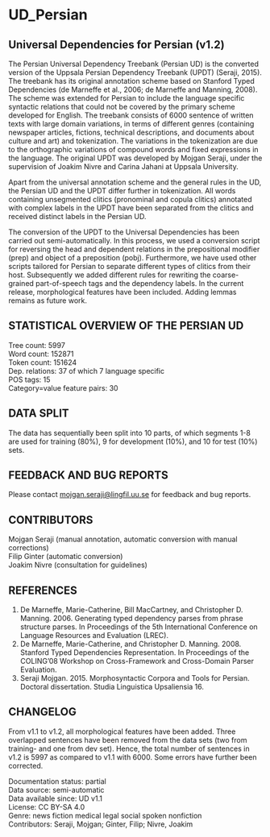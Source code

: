 # UD_Persian

## Universal Dependencies for Persian (v1.2) 

The Persian Universal Dependency Treebank (Persian UD) is the converted version of the Uppsala Persian Dependency Treebank (UPDT) (Seraji, 2015). The treebank has its original annotation scheme based on Stanford Typed Dependencies (de Marneffe et al., 2006; de Marneffe and Manning, 2008). The scheme was extended for Persian to include the language specific syntactic relations that could not be covered by the primary scheme developed for English. The treebank consists of 6000 sentence of written texts with large domain variations, in terms of different genres (containing newspaper articles, fictions, technical descriptions, and documents about culture and art) and tokenization. The variations in the tokenization are due to the orthographic variations of compound words and fixed expressions in the language. The original UPDT was developed by Mojgan Seraji, under the supervision of Joakim Nivre and Carina Jahani at Uppsala University. 

Apart from the universal annotation scheme and the general rules in the UD, the Persian UD and the UPDT differ further in tokenization. All words containing unsegmented clitics (pronominal and copula clitics) annotated with complex labels in the UPDT have been separated from the clitics and received distinct labels in the Persian UD.

The conversion of the UPDT to the Universal Dependencies has been carried out semi-automatically. In this process, we used a conversion script for reversing the head and dependent relations in the prepositional modifier (prep) and object of a preposition (pobj). Furthermore, we have used other scripts tailored for Persian to separate different types of clitics from their host. Subsequently we added different rules for rewriting the coarse-grained part-of-speech tags and the dependency labels. In the current release, morphological features have been included. Adding lemmas remains as future work. 

## STATISTICAL OVERVIEW OF THE PERSIAN UD   
Tree count:  5997  
Word count:  152871  
Token count: 151624  
Dep. relations: 37 of which 7 language specific  
POS tags: 15  
Category=value feature pairs: 30  


## DATA SPLIT
The data has sequentially been split into 10 parts, of which segments 1-8 are used for training (80%), 
9 for development (10%), and 10 for test (10%) sets.

## FEEDBACK AND BUG REPORTS  
Please contact mojgan.seraji@lingfil.uu.se for feedback and bug reports. 


## CONTRIBUTORS   
Mojgan Seraji (manual annotation, automatic conversion with manual corrections)   
Filip Ginter (automatic conversion)  
Joakim Nivre (consultation for guidelines) 


## REFERENCES
1. De Marneffe, Marie-Catherine, Bill MacCartney, and Christopher D. Manning. 2006. Generating typed dependency parses from phrase structure parses. In Proceedings of the 5th International Conference on Language Resources and Evaluation (LREC). 
2. De Marneffe, Marie-Catherine, and Christopher D. Manning. 2008. Stanford Typed Dependencies Representation. In Proceedings of the COLING’08 Workshop on Cross-Framework and Cross-Domain Parser Evaluation. 
3. Seraji Mojgan. 2015. Morphosyntactic Corpora and Tools for Persian. Doctoral dissertation. Studia Linguistica Upsaliensia 16. 


## CHANGELOG 
From v1.1 to v1.2, all morphological features have been added. Three overlapped sentences have been removed from the data sets (two from training- and one from dev set). Hence, the total number of sentences in v1.2 is 5997 as compared to v1.1 with 6000. Some errors have further been corrected. 



Documentation status: partial  
Data source: semi-automatic  
Data available since: UD v1.1  
License: CC BY-SA 4.0  
Genre: news fiction medical legal social spoken nonfiction  
Contributors: Seraji, Mojgan; Ginter, Filip; Nivre, Joakim   


